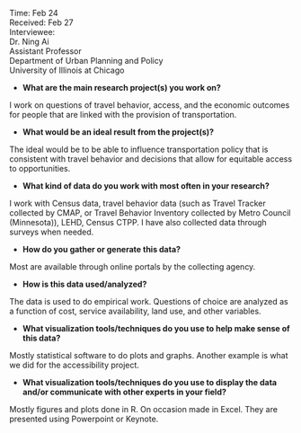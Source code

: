 Time: Feb 24  
Received: Feb 27  
Interviewee:  
Dr. Ning Ai  
Assistant Professor  
Department of Urban Planning and Policy  
University of Illinois at Chicago

* **What are the main research project(s) you work on?**

I work on questions of travel behavior, access, and the economic outcomes for people that are linked with the provision of transportation.

* **What would be an ideal result from the project(s)?**

The ideal would be to be able to influence transportation policy that is consistent with travel behavior and decisions that allow for equitable access to opportunities.

* **What kind of data do you work with most often in your research?**

I work with Census data, travel behavior data (such as Travel Tracker collected by CMAP, or Travel Behavior Inventory collected by Metro Council (Minnesota)), LEHD, Census CTPP. I have also collected data through surveys when needed.

* **How do you gather or generate this data?**

Most are available through online portals by the collecting agency.

* **How is this data used/analyzed?**

The data is used to do empirical work. Questions of choice are analyzed as a function of cost, service availability, land use, and other variables.

* **What visualization tools/techniques do you use to help make sense of this data?**

Mostly statistical software to do plots and graphs. Another example is what we did for the accessibility project. 

* **What visualization tools/techniques do you use to display the data and/or communicate with other experts in your field?**

Mostly figures and plots done in R. On occasion made in Excel. They are presented using Powerpoint or Keynote.